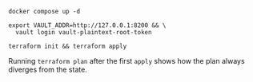 ```shell
docker compose up -d

export VAULT_ADDR=http://127.0.0.1:8200 && \
  vault login vault-plaintext-root-token

terraform init && terraform apply
```

Running `terraform plan` after the first `apply` shows how the plan always diverges from the state.
